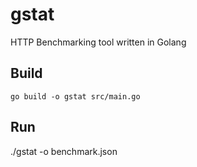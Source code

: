 # gstat
HTTP Benchmarking tool written in Golang

## Build
```
go build -o gstat src/main.go
```
## Run
./gstat -o benchmark.json

